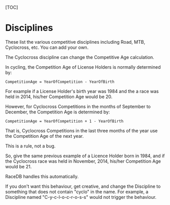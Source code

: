 [TOC]

# Disciplines

These list the various competitive disciplines including Road, MTB, Cyclocross, etc.
You can add your own.

The Cyclocross discipline can change the Competitive Age calculation.

In cycling, the Competition Age of License Holders is normally determined by:

    CompetitionAge = YearOfCompetition - YearOfBirth

For example if a License Holder's birth year was 1984 and the a race was held in 2014, his/her Competition Age would be 20.

However, for Cyclocross Competitions in the months of September to December, the Competition Age is determined by:

    CompetitionAge = YearOfCompetition + 1 - YearOfBirth

That is, Cyclocross Competitions in the last three months of the year use the Competition Age of the next year.

This is a rule, not a bug.

So, give the same previous example of a Licence Holder born in 1984, and if the Cyclocross race was held in November, 2014, his/her Competition Age would be 21.

RaceDB handles this automatically.

If you don't want this behaviour, get creative, and change the Discipline to something that does not contain "cyclo" in the name.
For example, a Discipline named "C-y-c-l-o-c-r-o-s-s" would not trigger the behaviour.
